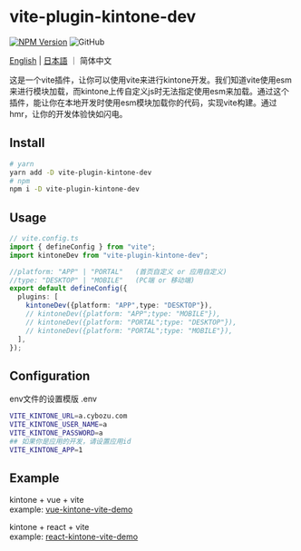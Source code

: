 # vite-plugin-kintone-dev

[![NPM Version](https://img.shields.io/npm/dt/vite-plugin-kintone-dev)](https://www.npmjs.com/package/vite-plugin-kintone-dev)
![GitHub](https://img.shields.io/github/license/GuSanle/vite-plugin-kintone-dev)

[English](https://github.com/GuSanle/vite-plugin-kintone-dev/blob/main/README.md) | [日本語](https://github.com/GuSanle/vite-plugin-kintone-dev/blob/main/README.ja.md) ｜ 简体中文


这是一个vite插件，让你可以使用vite来进行kintone开发。我们知道vite使用esm来进行模块加载，而kintone上传自定义js时无法指定使用esm来加载。通过这个插件，能让你在本地开发时使用esm模块加载你的代码，实现vite构建。通过hmr，让你的开发体验快如闪电。

## Install

```sh
# yarn
yarn add -D vite-plugin-kintone-dev
# npm
npm i -D vite-plugin-kintone-dev
```

## Usage

```ts
// vite.config.ts
import { defineConfig } from "vite";
import kintoneDev from "vite-plugin-kintone-dev";

//platform: "APP" | "PORTAL"   (首页自定义 or 应用自定义)
//type: "DESKTOP" | "MOBILE"   (PC端 or 移动端)
export default defineConfig({
  plugins: [
    kintoneDev({platform: "APP",type: "DESKTOP"}),
    // kintoneDev({platform: "APP";type: "MOBILE"}),
    // kintoneDev({platform: "PORTAL";type: "DESKTOP"}),
    // kintoneDev({platform: "PORTAL";type: "MOBILE"}),
  ],
});
```

## Configuration
env文件的设置模版
.env
```sh
VITE_KINTONE_URL=a.cybozu.com
VITE_KINTONE_USER_NAME=a
VITE_KINTONE_PASSWORD=a
## 如果你是应用的开发，请设置应用id
VITE_KINTONE_APP=1
```

## Example
kintone + vue + vite   
example: [vue-kintone-vite-demo](https://github.com/GuSanle/vite-plugin-kintone-dev/tree/main/example/vue-kintone-vite-demo)

kintone + react + vite   
example: [react-kintone-vite-demo](https://github.com/GuSanle/vite-plugin-kintone-dev/tree/main/example/react-kintone-vite-demo)





